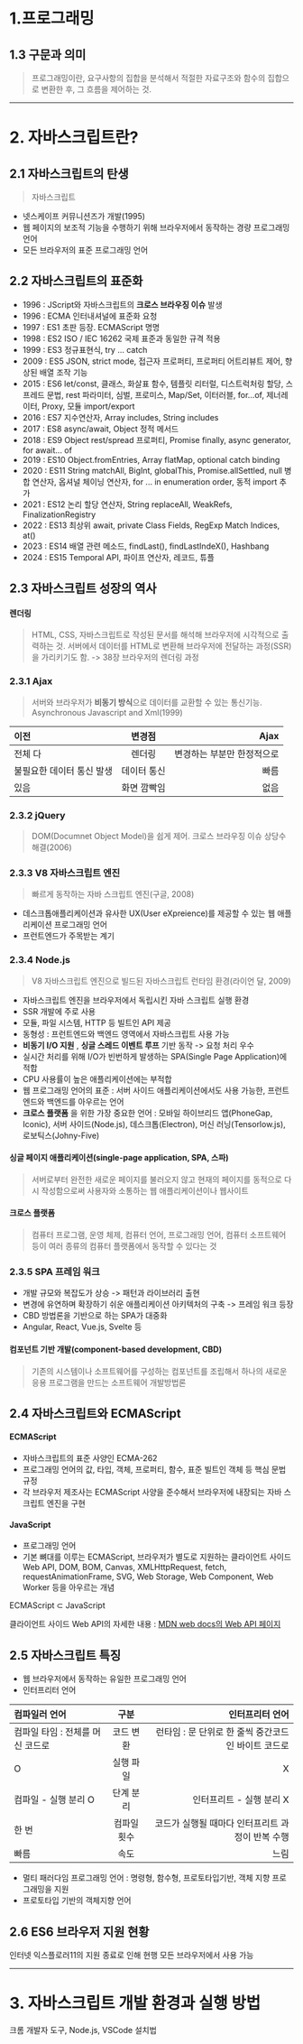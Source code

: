 # 1.프로그래밍
## 1.3 구문과 의미

> 프로그래밍이란, 요구사항의 집합을 분석해서 적절한 자료구조와 함수의 집합으로 변환한 후, 그 흐름을 제어하는 것.

---

# 2. 자바스크립트란?
## 2.1 자바스크립트의 탄생

> 자바스크립트
- 넷스케이프 커뮤니션즈가 개발(1995)
- 웹 페이지의 보조적 기능을 수행하기 위해 브라우저에서 동작하는 경량 프로그래밍 언어
- 모든 브라우저의 표준 프로그래밍 언어

## 2.2 자바스크립트의 표준화

- 1996 : JScript와 자바스크립트의 **크로스 브라우징 이슈** 발생
- 1996 : ECMA 인터내셔널에 표준화 요청
- 1997 : ES1 초판 등장. ECMAScript 명명
- 1998 : ES2 ISO / IEC 16262 국제 표준과 동일한 규격 적용
- 1999 : ES3 정규표현식, try ... catch
- 2009 : ES5 JSON, strict mode, 접근자 프로퍼티, 프로퍼티 어트리뷰트 제어, 향상된 배열 조작 기능
- 2015 : ES6 let/const, 클래스, 화살표 함수, 템플릿 리터럴, 디스트럭처링 할당, 스프레드 문법, rest 파라미터, 심벌, 프로미스, Map/Set, 이터러블, for...of, 제너레이터, Proxy, 모듈 import/export
- 2016 : ES7 지수연산자, Array includes, String includes
- 2017 : ES8 async/await, Object 정적 메서드
- 2018 : ES9 Object rest/spread 프로퍼티, Promise finally, async generator, for await... of
- 2019 : ES10 Object.fromEntries, Array flatMap, optional catch binding
- 2020 : ES11 String matchAll, BigInt, globalThis, Promise.allSettled, null 병합 연산자, 옵셔널 체이닝 연산자, for ... in enumeration order, 동적 import 추가
- 2021 : ES12 논리 할당 연산자, String replaceAll, WeakRefs, FinalizationRegistry
- 2022 : ES13 최상위 await, private Class Fields, RegExp Match Indices, at()
- 2023 : ES14 배열 관련 메소드, findLast(), findLastIndeX(), Hashbang
- 2024 : ES15 Temporal API, 파이프 연산자, 레코드, 튜플

## 2.3 자바스크립트 성장의 역사

#### 렌더링

> HTML, CSS, 자바스크립트로 작성된 문서를 해석해 브라우저에 시각적으로 출력하는 것. 서버에서 데이터를 HTML로 변환해 브라우저에 전달하는 과정(SSR)을 가리키기도 함.
-> 38장 브라우저의 렌더링 과정

### 2.3.1 Ajax

> 서버와 브라우저가 **비동기 방식**으로 데이터를 교환할 수 있는 통신기능. Asynchronous Javascript and Xml(1999)


|이전|변경점|Ajax|
|:---|:---:|---:|
|전체 다|렌더링|변경하는 부분만 한정적으로|
|불필요한 데이터 통신 발생|데이터 통신|빠름|
|있음|화면 깜빡임|없음|


### 2.3.2 jQuery

> DOM(Documnet Object Model)을 쉽게 제어. 크로스 브라우징 이슈 상당수 해결(2006)

### 2.3.3 V8 자바스크립트 엔진

> 빠르게 동작하는 자바 스크립트 엔진(구글, 2008)

- 데스크톱애플리케이션과 유사한 UX(User eXpreience)를 제공할 수 있는 웹 애플리케이션 프로그래밍 언어
- 프런트엔드가 주목받는 계기

### 2.3.4 Node.js

> V8 자바스크립트 엔진으로 빌드된 자바스크립트 런타임 환경(라이언 달, 2009)

- 자바스크립트 엔진을 브라우저에서 독립시킨 자바 스크립트 실행 환경
- SSR 개발에 주로 사용
- 모듈, 파일 시스템, HTTP 등 빌트인 API 제공
- 동형성 : 프런트엔드와 백엔드 영역에서 자바스크립트 사용 가능
- **비동기 I/O 지원** , **싱글 스레드 이벤트 루프** 기반 동작 -> 요청 처리 우수
- 실시간 처리를 위해 I/O가 빈번하게 발생하는 SPA(Single Page Application)에 적합
- CPU 사용률이 높은 애플리케이션에는 부적합
- 웹 프로그래밍 언어의 표준 : 서버 사이드 애플리케이션에서도 사용 가능한, 프런트엔드와 백엔드를 아우르는 언어
- **크로스 플랫폼** 을 위한 가장 중요한 언어 : 모바일 하이브리드 앱(PhoneGap, Iconic), 서버 사이드(Node.js), 데스크톱(Electron), 머신 러닝(Tensorlow.js), 로보틱스(Johny-Five)

#### 싱글 페이지 애플리케이션(single-page application, SPA, 스파)

> 서버로부터 완전한 새로운 페이지를 불러오지 않고 현재의 페이지를 동적으로 다시 작성함으로써 사용자와 소통하는 웹 애플리케이션이나 웹사이트

#### 크로스 플랫폼

> 컴퓨터 프로그램, 운영 체제, 컴퓨터 언어, 프로그래밍 언어, 컴퓨터 소프트웨어 등이 여러 종류의 컴퓨터 플랫폼에서 동작할 수 있다는 것

###  2.3.5 SPA 프레임 워크

- 개발 규모와 복잡도가 상승 -> 패턴과 라이브러리 출현
- 변경에 유연하며 확장하기 쉬운 애플리케이션 아키텍처의 구축 -> 프레임 워크 등장 
- CBD 방법론을 기반으로 하는 SPA가 대중화
- Angular, React, Vue.js, Svelte 등

#### 컴포넌트 기반 개발(component-based development, CBD)
> 기존의 시스템이나 소프트웨어를 구성하는 컴포넌트를 조립해서 하나의 새로운 응용 프로그램을 만드는 소프트웨어 개발방법론

## 2.4 자바스크립트와 ECMAScript

#### ECMAScript
- 자바스크립트의 표준 사양인 ECMA-262
- 프로그래밍 언어의 값, 타입, 객체, 프로퍼티, 함수, 표준 빌트인 객체 등 핵심 문법 규정
- 각 브라우저 제조사는 ECMAScript 사양을 준수해서 브라우저에 내장되는 자바 스크립트 엔진을 구현

#### JavaScript
- 프로그래밍 언어
- 기본 뼈대를 이루는 ECMAScript, 브라우저가 별도로 지원하는 클라이언트 사이드 Web API, DOM, BOM, Canvas, XMLHttpRequest, fetch, requestAnimationFrame, SVG, Web Storage, Web Component, Web Worker 등을 아우르는 개념

ECMAScript ⊂ JavaScript

클라이언트 사이드 Web API의 자세한 내용 : [MDN web docs의 Web API 페이지](https://developer.mozilla.org/ko/docs/Web/API)

## 2.5 자바스크립트 특징

- 웹 브라우저에서 동작하는 유일한 프로그래밍 언어
- 인터프리터 언어

|컴파일러 언어|구분|인터프리터 언어|
|:---|:---:|---:|
|컴파일 타임 : 전체를 머신 코드로|코드 변환|런타임 : 문 단위로 한 줄씩 중간코드인 바이트 코드로|
|O|실행 파일|X|
|컴파일 - 실행 분리 O|단계 분리|인터프리트 - 실행 분리 X |
|한 번|컴파일 횟수|코드가 실행될 때마다 인터프리트 과정이 반복 수행|
|빠름|속도|느림|

- 멀티 패러다임 프로그래밍 언어 : 명령형, 함수형, 프로토타입기반, 객체 지향 프로그래밍을 지원
- 프로토타입 기반의 객체지향 언어

## 2.6 ES6 브라우저 지원 현황
인터넷 익스플로러11의 지원 종료로 인해 현행 모든 브라우저에서 사용 가능

---

# 3. 자바스크립트 개발 환경과 실행 방법

크롬 개발자 도구, Node.js, VSCode 설치법
